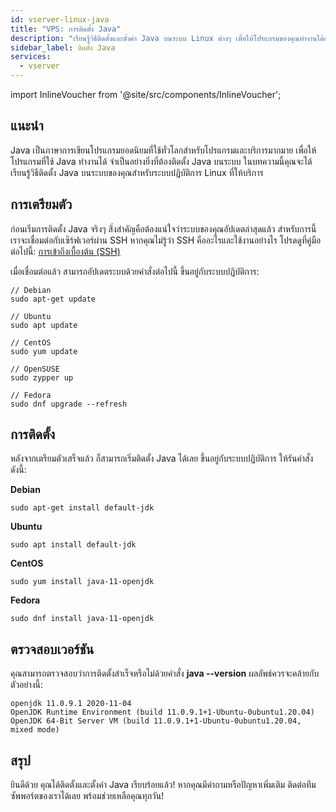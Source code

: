 ```yaml
---
id: vserver-linux-java
title: "VPS: การติดตั้ง Java"
description: "เรียนรู้วิธีติดตั้งและตั้งค่า Java บนระบบ Linux ต่างๆ เพื่อให้โปรแกรมของคุณทำงานได้อย่างราบรื่น → เรียนรู้เพิ่มเติมตอนนี้"
sidebar_label: ติดตั้ง Java
services:
  - vserver
---
```


import InlineVoucher from '@site/src/components/InlineVoucher';

## แนะนำ

Java เป็นภาษาการเขียนโปรแกรมยอดนิยมที่ใช้ทั่วโลกสำหรับโปรแกรมและบริการมากมาย เพื่อให้โปรแกรมที่ใช้ Java ทำงานได้ จำเป็นอย่างยิ่งที่ต้องติดตั้ง Java บนระบบ ในบทความนี้คุณจะได้เรียนรู้วิธีติดตั้ง Java บนระบบของคุณสำหรับระบบปฏิบัติการ Linux ที่ให้บริการ

<InlineVoucher />

## การเตรียมตัว

ก่อนเริ่มการติดตั้ง Java จริงๆ สิ่งสำคัญคือต้องแน่ใจว่าระบบของคุณอัปเดตล่าสุดแล้ว สำหรับการนี้เราจะเชื่อมต่อกับเซิร์ฟเวอร์ผ่าน SSH หากคุณไม่รู้ว่า SSH คืออะไรและใช้งานอย่างไร โปรดดูที่คู่มือต่อไปนี้: [การเข้าถึงเบื้องต้น (SSH)](vserver-linux-ssh.md)

เมื่อเชื่อมต่อแล้ว สามารถอัปเดตระบบด้วยคำสั่งต่อไปนี้ ขึ้นอยู่กับระบบปฏิบัติการ:

```
// Debian
sudo apt-get update

// Ubuntu
sudo apt update

// CentOS
sudo yum update

// OpenSUSE
sudo zypper up

// Fedora
sudo dnf upgrade --refresh
```



## การติดตั้ง

หลังจากเตรียมตัวเสร็จแล้ว ก็สามารถเริ่มติดตั้ง Java ได้เลย ขึ้นอยู่กับระบบปฏิบัติการ ให้รันคำสั่งดังนี้:

**Debian**

```
sudo apt-get install default-jdk
```

**Ubuntu**

```
sudo apt install default-jdk
```

**CentOS**

```
sudo yum install java-11-openjdk
```

**Fedora**

```
sudo dnf install java-11-openjdk
```



## ตรวจสอบเวอร์ชัน

คุณสามารถตรวจสอบว่าการติดตั้งสำเร็จหรือไม่ด้วยคำสั่ง **java --version** ผลลัพธ์ควรจะคล้ายกับตัวอย่างนี้:

```
openjdk 11.0.9.1 2020-11-04
OpenJDK Runtime Environment (build 11.0.9.1+1-Ubuntu-0ubuntu1.20.04)
OpenJDK 64-Bit Server VM (build 11.0.9.1+1-Ubuntu-0ubuntu1.20.04, mixed mode)
```

## สรุป

ยินดีด้วย คุณได้ติดตั้งและตั้งค่า Java เรียบร้อยแล้ว! หากคุณมีคำถามหรือปัญหาเพิ่มเติม ติดต่อทีมซัพพอร์ตของเราได้เลย พร้อมช่วยเหลือคุณทุกวัน!



<InlineVoucher />